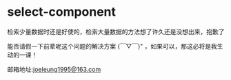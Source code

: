 # select-component

检索少量数据时还是好使的，检索大量数据的方法想了许久还是没想出来，抱歉了  

能否请假一下前辈呢这个问题的解决方案 (￣▽￣)" ，如果可以，那这必将是我生动的一课！   

邮箱地址:joeleung1995@163.com

